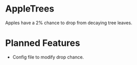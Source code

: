 # AppleTrees

Apples have a 2% chance to drop from decaying tree leaves.

# Planned Features

- Config file to modify drop chance.